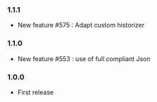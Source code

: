 ### 1.1.1
* New feature #575 : Adapt custom historizer

### 1.1.0
* New feature #553 : use of full compliant Json

### 1.0.0
* First release
